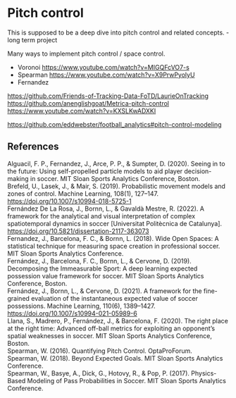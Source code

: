 # Pitch control

This is supposed to be a deep dive into pitch control and related concepts. - long term project

Many ways to implement pitch control / space control.

+ Voronoi https://www.youtube.com/watch?v=MIGQFcVO7-s
+ Spearman https://www.youtube.com/watch?v=X9PrwPyolyU
+ Fernandez

https://github.com/Friends-of-Tracking-Data-FoTD/LaurieOnTracking <br>
https://github.com/anenglishgoat/Metrica-pitch-control <br>
https://www.youtube.com/watch?v=KXSLKwADXKI <br>

https://github.com/eddwebster/football_analytics#pitch-control-modeling <br>


## References

Alguacil, F. P., Fernandez, J., Arce, P. P., & Sumpter, D. (2020). Seeing in to the future: Using self-propelled particle models to aid player decision-making in soccer. MIT Sloan Sports Analytics Conference, Boston. <br>
Brefeld, U., Lasek, J., & Mair, S. (2019). Probabilistic movement models and zones of control. Machine Learning, 108(1), 127–147. https://doi.org/10.1007/s10994-018-5725-1 <br>
Fernández De La Rosa, J., Bornn, L., & Gavaldà Mestre, R. (2022). A framework for the analytical and visual interpretation of complex spatiotemporal dynamics in soccer [Universitat Politècnica de Catalunya]. https://doi.org/10.5821/dissertation-2117-363073 <br>
Fernandez, J., Barcelona, F. C., & Bornn, L. (2018). Wide Open Spaces: A statistical technique for measuring space creation in professional soccer. MIT Sloan Sports Analytics Conference. <br>
Fernández, J., Barcelona, F. C., Bornn, L., & Cervone, D. (2019). Decomposing the Immeasurable Sport: A deep learning expected possession value framework for soccer. MIT Sloan Sports Analytics Conference, Boston. <br>
Fernández, J., Bornn, L., & Cervone, D. (2021). A framework for the fine-grained evaluation of the instantaneous expected value of soccer possessions. Machine Learning, 110(6), 1389–1427. https://doi.org/10.1007/s10994-021-05989-6 <br>
Llana, S., Madrero, P., Fernández, J., & Barcelona, F. (2020). The right place at the right time: Advanced off-ball metrics for exploiting an opponent’s spatial weaknesses in soccer. MIT Sloan Sports Analytics Conference, Boston. <br>
Spearman, W. (2016). Quantifying Pitch Control. OptaProForum. <br>
Spearman, W. (2018). Beyond Expected Goals. MIT Sloan Sports Analytics Conference. <br>
Spearman, W., Basye, A., Dick, G., Hotovy, R., & Pop, P. (2017). Physics-Based Modeling of Pass Probabilities in Soccer. MIT Sloan Sports Analytics Conference. <br>

